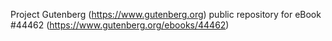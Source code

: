 Project Gutenberg (https://www.gutenberg.org) public repository for eBook #44462 (https://www.gutenberg.org/ebooks/44462)
